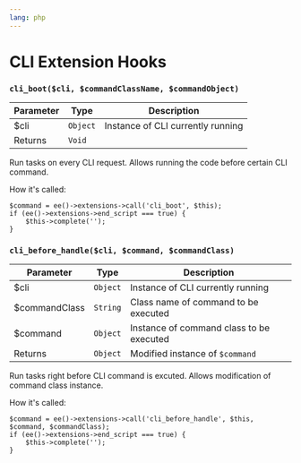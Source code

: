 ```yaml
---
lang: php
---
```


<!--
    This source file is part of the open source project
    ExpressionEngine User Guide (https://github.com/ExpressionEngine/ExpressionEngine-User-Guide)

    @link      https://expressionengine.com/
    @copyright Copyright (c) 2003-2020, Packet Tide, LLC (https://packettide.com)
    @license   https://expressionengine.com/license Licensed under Apache License, Version 2.0
-->

# CLI Extension Hooks

### `cli_boot($cli, $commandClassName, $commandObject)`

| Parameter          | Type     | Description                                                              |
| ------------------ | -------- | ------------------------------------------------------------------------ |
| \$cli              | `Object` | Instance of CLI currently running                                        |
| Returns            | `Void`   |                                                                          |

Run tasks on every CLI request. Allows running the code before certain CLI command.

How it's called:

    $command = ee()->extensions->call('cli_boot', $this);
    if (ee()->extensions->end_script === true) {
        $this->complete('');
    }

### `cli_before_handle($cli, $command, $commandClass)`

| Parameter      | Type     | Description                                                              |
| -------------- | -------- | ------------------------------------------------------------------------ |
| \$cli          | `Object` | Instance of CLI currently running                                        |
| \$commandClass | `String` | Class name of command to be executed                                     |
| \$command      | `Object` | Instance of command class to be executed                                 |
| Returns        | `Object` | Modified instance of `$command`                                          |

Run tasks right before CLI command is excuted. Allows modification of command class instance.

How it's called:

    $command = ee()->extensions->call('cli_before_handle', $this, $command, $commandClass);
    if (ee()->extensions->end_script === true) {
        $this->complete('');
    }
